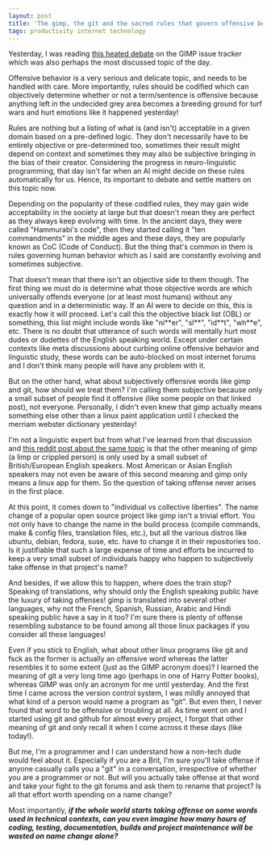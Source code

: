 ```yaml
---
layout: post
title: 'The gimp, the git and the sacred rules that govern offensive behavior'
tags: productivity internet technology
---
```


Yesterday, I was reading [this heated debate](https://gitlab.gnome.org/GNOME/gimp/issues/3617) on the GIMP issue tracker which was also perhaps the most discussed topic of the day.

Offensive behavior is a very serious and delicate topic, and needs to be handled with care. More importantly, rules should be codified which can objectively determine whether or not a term/sentence is offensive because anything left in the undecided grey area becomes a breeding ground for turf wars and hurt emotions like it happened yesterday!

Rules are nothing but a listing of what is (and isn't) acceptable in a given domain based on a pre-defined logic. They don't necessarily have to be entirely objective or pre-determined too, sometimes their result might depend on context and sometimes they may also be subjective bringing in the bias of their creator. Considering the progress in neuro-linguistic programming, that day isn't far when an AI might decide on these rules automatically for us. Hence, its important to debate and settle matters on this topic now.

Depending on the popularity of these codified rules, they may gain wide acceptability in the society at large but that doesn't mean they are perfect as they always keep evolving with time. In the ancient days, they were called "Hammurabi's code", then they started calling it "ten commandments" in the middle ages and these days, they are popularly known as CoC (Code of Conduct). But the thing that's common in them is rules governing human behavior which as I said are constantly evolving and sometimes subjective.
 
That doesn't mean that there isn't an objective side to them though. The first thing we must do is determine what those objective words are which universally offends everyone (or at least most humans) without any question and in a deterministic way. If an AI were to decide on this, this is exactly how it will proceed. Let's call this the objective black list (OBL) or something, this list might include words like "ni\*\*er", "sl\*\*", "id\*\*t", "wh\*\*e", etc. There is no doubt that utterance of such words will mentally hurt most dudes or dudettes of the English speaking world. Except under certain contexts like meta discussions about curbing online offensive behavior and linguistic study, these words can be auto-blocked on most internet forums and I don't think many people will have any problem with it.

But on the other hand, what about subjectively offensive words like gimp and git, how should we treat them? I'm calling them subjective because only a small subset of people find it offensive (like some  people on that linked post), not everyone. Personally, I didn't even knew that gimp actually means something else other than a linux paint application until I checked the merriam webster dictionary yesterday!

I'm not a linguistic expert but from what I've learned from that discussion and [this reddit post about the same topic](https://old.reddit.com/r/linux/comments/c9gvgf/consider_renaming_gimp_to_a_less_offensive_name/) is that the other meaning of gimp (a limp or crippled person) is only used by a small subset of British/European English speakers. Most American or Asian English speakers may not even be aware of this second meaning and gimp only means a linux app for them. So the question of taking offense never arises in the first place.

At this point, it comes down to "individual vs collective liberties". The name change of a popular open source project like gimp isn't a trivial effort. You not only have to change the name in the build process (compile commands, make & config files, translation files, etc.), but all the various distros like ubuntu, debian, fedora, suse, etc. have to change it in their repositories too. Is it justifiable that such a large expense of time and efforts be incurred to keep a very small subset of individuals happy who happen to subjectively take offense in that project's name?

And besides, if we allow this to happen, where does the train stop? Speaking of translations, why should only the English speaking public have the luxury of taking offenses! gimp is translated into several other languages, why not the French, Spanish, Russian, Arabic and Hindi speaking public have a say in it too? I'm sure there is plenty of offense resembling substance to be found among all those linux packages if you consider all these languages!

Even if you stick to English, what about other linux programs like git and fsck as the former is actually an offensive word whereas the latter resembles it to some extent (just as the GIMP acronym does)? I learned the meaning of git a very long time ago (perhaps in one of Harry Potter books), whereas GIMP was only an acronym for me until yesterday. And the first time I came across the version control system, I was mildly annoyed that what kind of a person would name a program as "git". But even then, I never found that word to be offensive or troubling at all. As time went on and I started using git and github for almost every project, I forgot that other meaning of git and only recall it when I come across it these days (like today!).

But me, I'm a programmer and I can understand how a non-tech dude would feel about it. Especially if you are a Brit, I'm sure you'll take offense if anyone casually calls you a "git" in a conversation, irrespective of whether you are a programmer or not. But will you actually take offense at that word and take your fight to the git forums and ask them to rename that project? Is all that effort worth spending on a name change? 

Most importantly, ***if the whole world starts taking offense on some words used in technical contexts, can you even imagine how many hours of coding, testing, documentation, builds and project maintenance will be wasted on name change alone?***